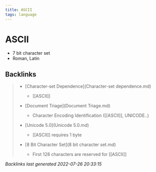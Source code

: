```yaml
---
title: ASCII
tags: language
---
```


# ASCII
- 7 bit character set
- Roman, Latin


































































































## Backlinks

> - [Character-set Dependence](Character-set dependence.md)
>   - [[ASCII]]
>    
> - [Document Triage](Document Triage.md)
>   - Character Encoding Identification ([[ASCII]], UNICODE..)
>    
> - [Unicode 5.0](Unicode 5.0.md)
>   - [[ASCII]] requires 1 byte
>    
> - [8 Bit Character Set](8 bit character set.md)
>   - First 128 characters are reserved for [[ASCII]]

_Backlinks last generated 2022-07-26 20:33:15_
